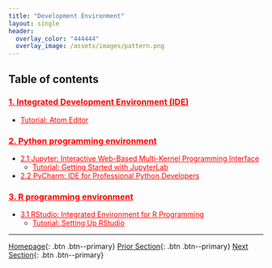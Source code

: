 ```yaml
---
title: "Development Environment"
layout: single
header:
  overlay_color: "444444"
  overlay_image: /assets/images/pattern.png
---
```





## Table of contents

### **<a href="" style="color: red;">1. Integrated Development Environment (IDE)</a>**  <!--- **[Integrated Development Environment (IDE)]()** -->
* <a href="" style="color: red;">Tutorial: Atom Editor</a>                    <!--- [Atom Editor]() -->

### **<a href="" style="color: red;">2. Python programming environment</a>**         <!--- **[Python programming environment]()** -->
* <a href="" style="color: red;">2.1 Jupyter: Interactive Web-Based Multi-Kernel Programming Interface</a>   <!--- [Jupyter: Interactive Web-Based Multi-Kernel Programming Interface]() -->
  * <a href="" style="color: red;">Tutorial: Getting Started with JupyterLab </a>      <!--- [Getting Started with JupyterLab]() -->
* <a href="" style="color: red;">2.2 PyCharm: IDE for Professional Python Developers</a>   <!--- [PyCharm: IDE for Professional Python Developers]() -->

### **<a href="" style="color: red;">3. R programming environment</a>**              <!--- **[R programming environment]()** -->
* <a href="" style="color: red;">3.1 RStudio: Integrated Environment for R Programming</a> <!--- [RStudio: Integrated Environment for R Programming]() -->
  * <a href="" style="color: red;">Tutorial: Setting Up RStudio</a>           <!--- [Tutorial: Setting Up RStudio]() -->


---

[Homepage](../index.md){: .btn  .btn--primary}
[Prior Section](../03-SetUpComputingMachine/00-SetUpComputingMachine-LandingPage){: .btn  .btn--primary}
[Next Section](../05-IntroToProgramming/00-IntroToProgramming-LandingPage){: .btn  .btn--primary}
